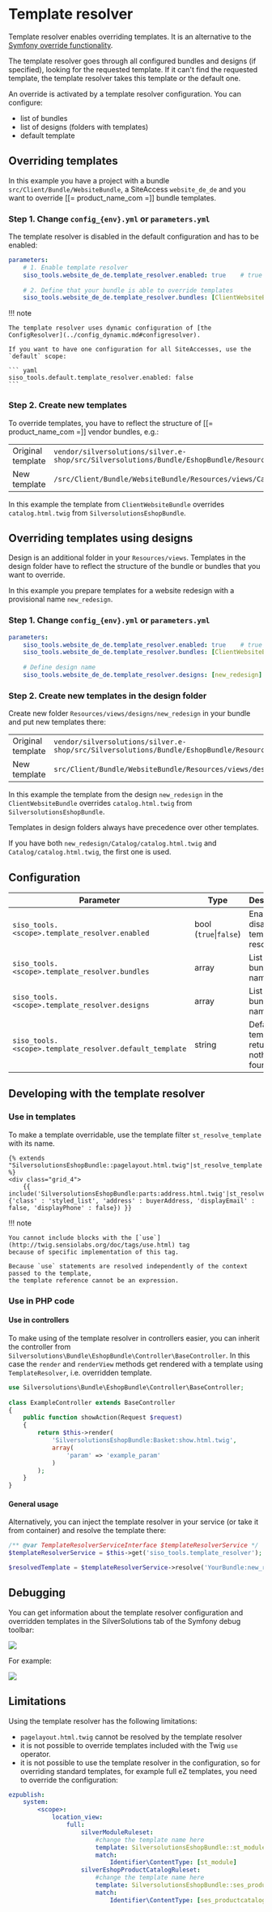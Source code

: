 # Template resolver

Template resolver enables overriding templates.
It is an alternative to the [Symfony override functionality](https://symfony.com/doc/3.4/templating/overriding.html).

The template resolver goes through all configured bundles and designs (if specified), looking for the requested template.
If it can't find the requested template, the template resolver takes this template or the default one.

An override is activated by a template resolver configuration. You can configure:

- list of bundles
- list of designs (folders with templates)
- default template

## Overriding templates

In this example you have a project with a bundle `src/Client/Bundle/WebsiteBundle`, a SiteAccess `website_de_de`
and you want to override [[= product_name_com =]] bundle templates.

### Step 1. Change `config_{env}.yml` or `parameters.yml`

The template resolver is disabled in the default configuration and has to be enabled:

``` yaml
parameters:
    # 1. Enable template resolver
    siso_tools.website_de_de.template_resolver.enabled: true    # true|false
 
    # 2. Define that your bundle is able to override templates
    siso_tools.website_de_de.template_resolver.bundles: [ClientWebsiteBundle]
```

!!! note

    The template resolver uses dynamic configuration of [the ConfigResolver](../config_dynamic.md#configresolver).

    If you want to have one configuration for all SiteAccesses, use the `default` scope:

    ``` yaml
    siso_tools.default.template_resolver.enabled: false
    ```

### Step 2. Create new templates

To override templates, you have to reflect the structure of [[= product_name_com =]] vendor bundles, e.g.:  

|                   |     |
| ----------------- | --- |
| Original template | `vendor/silversolutions/silver.e-shop/src/Silversolutions/Bundle/EshopBundle/Resources/views/Catalog/catalog.html.twig` |
|      New template | `/src/Client/Bundle/WebsiteBundle/Resources/views/Catalog/catalog.html.twig`  |

In this example the template from `ClientWebsiteBundle` overrides `catalog.html.twig` from `SilversolutionsEshopBundle`.

## Overriding templates using designs

Design is an additional folder in your `Resources/views`.
Templates in the design folder have to reflect the structure of the bundle or bundles that you want to override.

In this example you prepare templates for a website redesign with a provisional name `new_redesign`.

### Step 1. Change `config_{env}.yml` or `parameters.yml`

``` yaml
parameters:
    siso_tools.website_de_de.template_resolver.enabled: true    # true|false
    siso_tools.website_de_de.template_resolver.bundles: [ClientWebsiteBundle]
 
    # Define design name
    siso_tools.website_de_de.template_resolver.designs: [new_redesign]
```

### Step 2. Create new templates in the design folder

Create new folder `Resources/views/designs/new_redesign` in your bundle and put new templates there:

|                   |        |
| ----------------- | ------ |
| Original template | `vendor/silversolutions/silver.e-shop/src/Silversolutions/Bundle/EshopBundle/Resources/views/Catalog/catalog.html.twig`  |
|      New template | `src/Client/Bundle/WebsiteBundle/Resources/views/designs/new_redesign/Catalog/catalog.html.twig` |

In this example the template from the design `new_redesign` in the `ClientWebsiteBundle` overrides `catalog.html.twig` from `SilversolutionsEshopBundle`.

Templates in design folders always have precedence over other templates.

If you have both `new_redesign/Catalog/catalog.html.twig` and `Catalog/catalog.html.twig`, the first one is used.

## Configuration

| Parameter    | Type    | Description       | Default      | Example        |
| ------------ | ------- | ----------------- | ------------ | -------------- |
| `siso_tools.<scope>.template_resolver.enabled`  | bool (`true`\|`false`) | Enable or disable template resolver   | `true`       | `true`   |
| `siso_tools.<scope>.template_resolver.bundles`    | array   | List of bundle names  | `[ ]` (all bundles)  | `[Bundle1, Bundle2, Bundle3]`   |
| `siso_tools.<scope>.template_resolver.designs`  | array   | List of bundle names   | `[ ]` (none)  | `[Design1, Design2]`    |
| `siso_tools.<scope>.template_resolver.default_template` | string  | Default template to return if nothing is found | `SisoToolsBundle:TemplateResolver:default.html.twig` | `SisoToolsBundle:TemplateResolver:default.html.twig` |

## Developing with the template resolver

### Use in templates

To make a template overridable, use the template filter `st_resolve_template` with its name.

``` html+twig
{% extends "SilversolutionsEshopBundle::pagelayout.html.twig"|st_resolve_template %}
<div class="grid_4">
    {{ include('SilversolutionsEshopBundle:parts:address.html.twig'|st_resolve_template, {'class' : 'styled_list', 'address' : buyerAddress, 'displayEmail' : false, 'displayPhone' : false}) }}
```

!!! note 

    You cannot include blocks with the [`use`](http://twig.sensiolabs.org/doc/tags/use.html) tag
    because of specific implementation of this tag.

    Because `use` statements are resolved independently of the context passed to the template,
    the template reference cannot be an expression.

### Use in PHP code

#### Use in controllers

To make using of the template resolver in controllers easier, you can inherit the controller from
`Silversolutions\Bundle\EshopBundle\Controller\BaseController`.
In this case the `render` and `renderView` methods get rendered with a template using `TemplateResolver`, i.e. overridden template.

``` php
use Silversolutions\Bundle\EshopBundle\Controller\BaseController;
 
class ExampleController extends BaseController
{
    public function showAction(Request $request)
    {
        return $this->render(
            'SilversolutionsEshopBundle:Basket:show.html.twig',
            array(
                'param' => 'example_param'
            )
        );
    }
}
```

#### General usage

Alternatively, you can inject the template resolver in your service (or take it from container) and resolve the template there:

``` php
/** @var TemplateResolverServiceInterface $templateResolverService */
$templateResolverService = $this->get('siso_tools.template_resolver');

$resolvedTemplate = $templateResolverService->resolve('YourBundle:new_redesign/Catalog/catalog.html.twig');
```

## Debugging

You can get information about the template resolver configuration and overridden templates in the SilverSolutions tab of the Symfony debug toolbar:

![](../img/search_19.png)

For example:

![](../img/search_20.png)

## Limitations

Using the template resolver has the following limitations:

- `pagelayout.html.twig` cannot be resolved by the template resolver
- it is not possible to override templates included with the Twig `use` operator.
- it is not possible to use the template resolver in the configuration,
so for overriding standard templates, for example full eZ templates, you need to override the configuration:

``` yaml
ezpublish:
    system:
        <scope>:
            location_view:
                full:
                    silverModuleRuleset:
                        #change the template name here
                        template: SilversolutionsEshopBundle::st_module.html.twig
                        match:
                            Identifier\ContentType: [st_module]
                    silverEshopProductCatalogRuleset:
                        #change the template name here
                        template: SilversolutionsEshopBundle::ses_productcatalog.html.twig
                        match:
                            Identifier\ContentType: [ses_productcatalog]
```
